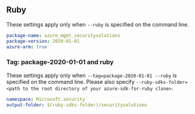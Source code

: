 ## Ruby

These settings apply only when `--ruby` is specified on the command line.

```yaml
package-name: azure_mgmt_securitysolutions
package-version: 2020-01-01
azure-arm: true
```

### Tag: package-2020-01-01 and ruby

These settings apply only when `--tag=package-2020-01-01 --ruby` is specified on the command line.
Please also specify `--ruby-sdks-folder=<path to the root directory of your azure-sdk-for-ruby clone>`.

```yaml $(tag) == 'package-2020-01-01' && $(ruby)
namespace: Microsoft.security
output-folder: $(ruby-sdks-folder)/securitysolutions
```
